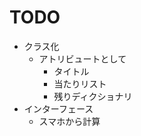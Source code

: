 # TODO

* クラス化
    * アトリビュートとして
        * タイトル
        * 当たりリスト
        * 残りディクショナリ
* インターフェース
    * スマホから計算
